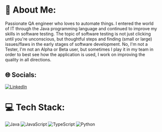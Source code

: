 # 💫 About Me:
Passionate QA engineer who loves to automate things. I entered the world of IT through the Java programming language and continued to improve my skills in software testing. The topic of software testing is not just clicking until you're unconscious, but thoughtful steps and finding (small or large) issues/flaws in the early stages of software development. No, I'm not a Tester, I'm not an Alpha or Beta user, but sometimes I play it in my team in order to best see how the application is used, I work on improving the quality in all directions.


## 🌐 Socials:
[![LinkedIn](https://img.shields.io/badge/LinkedIn-%230077B5.svg?logo=linkedin&logoColor=white)](https://linkedin.com/in/nikoladenic96) 

# 💻 Tech Stack:
![Java](https://img.shields.io/badge/java-%23ED8B00.svg?style=for-the-badge&logo=java&logoColor=white) ![JavaScript](https://img.shields.io/badge/javascript-%23323330.svg?style=for-the-badge&logo=javascript&logoColor=%23F7DF1E) ![TypeScript](https://img.shields.io/badge/typescript-%23007ACC.svg?style=for-the-badge&logo=typescript&logoColor=white) ![Python](https://img.shields.io/badge/python-3670A0?style=for-the-badge&logo=python&logoColor=ffdd54)

